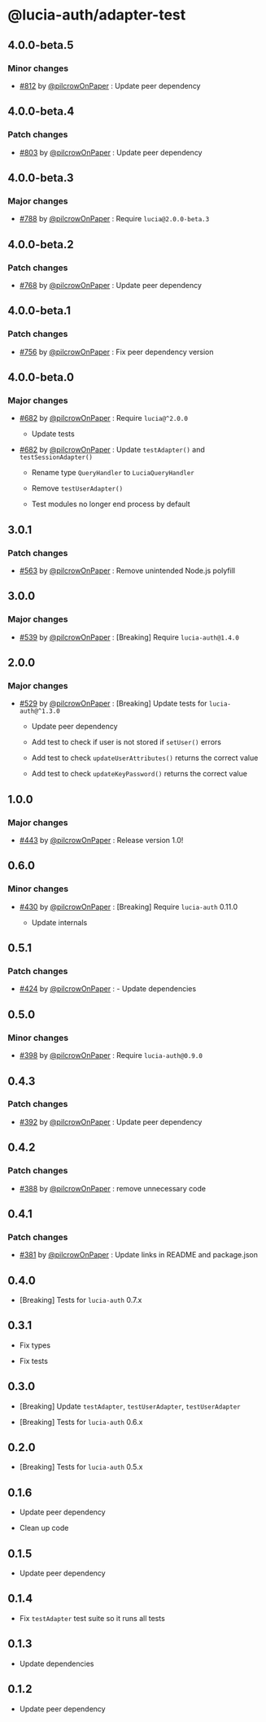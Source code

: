 # @lucia-auth/adapter-test

## 4.0.0-beta.5

### Minor changes

- [#812](https://github.com/pilcrowOnPaper/lucia/pull/812) by [@pilcrowOnPaper](https://github.com/pilcrowOnPaper) : Update peer dependency

## 4.0.0-beta.4

### Patch changes

- [#803](https://github.com/pilcrowOnPaper/lucia/pull/803) by [@pilcrowOnPaper](https://github.com/pilcrowOnPaper) : Update peer dependency

## 4.0.0-beta.3

### Major changes

- [#788](https://github.com/pilcrowOnPaper/lucia/pull/790) by [@pilcrowOnPaper](https://github.com/pilcrowOnPaper) : Require `lucia@2.0.0-beta.3`

## 4.0.0-beta.2

### Patch changes

- [#768](https://github.com/pilcrowOnPaper/lucia/pull/768) by [@pilcrowOnPaper](https://github.com/pilcrowOnPaper) : Update peer dependency

## 4.0.0-beta.1

### Patch changes

- [#756](https://github.com/pilcrowOnPaper/lucia/pull/756) by [@pilcrowOnPaper](https://github.com/pilcrowOnPaper) : Fix peer dependency version

## 4.0.0-beta.0

### Major changes

- [#682](https://github.com/pilcrowOnPaper/lucia/pull/682) by [@pilcrowOnPaper](https://github.com/pilcrowOnPaper) : Require `lucia@^2.0.0`

  - Update tests

- [#682](https://github.com/pilcrowOnPaper/lucia/pull/682) by [@pilcrowOnPaper](https://github.com/pilcrowOnPaper) : Update `testAdapter()` and `testSessionAdapter()`

  - Rename type `QueryHandler` to `LuciaQueryHandler`

  - Remove `testUserAdapter()`

  - Test modules no longer end process by default

## 3.0.1

### Patch changes

- [#563](https://github.com/pilcrowOnPaper/lucia/pull/563) by [@pilcrowOnPaper](https://github.com/pilcrowOnPaper) : Remove unintended Node.js polyfill

## 3.0.0

### Major changes

- [#539](https://github.com/pilcrowOnPaper/lucia/pull/539) by [@pilcrowOnPaper](https://github.com/pilcrowOnPaper) : [Breaking] Require `lucia-auth@1.4.0`

## 2.0.0

### Major changes

- [#529](https://github.com/pilcrowOnPaper/lucia/pull/529) by [@pilcrowOnPaper](https://github.com/pilcrowOnPaper) : [Breaking] Update tests for `lucia-auth@^1.3.0`

  - Update peer dependency

  - Add test to check if user is not stored if `setUser()` errors

  - Add test to check `updateUserAttributes()` returns the correct value

  - Add test to check `updateKeyPassword()` returns the correct value

## 1.0.0

### Major changes

- [#443](https://github.com/pilcrowOnPaper/lucia/pull/443) by [@pilcrowOnPaper](https://github.com/pilcrowOnPaper) : Release version 1.0!

## 0.6.0

### Minor changes

- [#430](https://github.com/pilcrowOnPaper/lucia/pull/430) by [@pilcrowOnPaper](https://github.com/pilcrowOnPaper) : [Breaking] Require `lucia-auth` 0.11.0

  - Update internals

## 0.5.1

### Patch changes

- [#424](https://github.com/pilcrowOnPaper/lucia/pull/424) by [@pilcrowOnPaper](https://github.com/pilcrowOnPaper) : - Update dependencies

## 0.5.0

### Minor changes

- [#398](https://github.com/pilcrowOnPaper/lucia/pull/398) by [@pilcrowOnPaper](https://github.com/pilcrowOnPaper) : Require `lucia-auth@0.9.0`

## 0.4.3

### Patch changes

- [#392](https://github.com/pilcrowOnPaper/lucia/pull/392) by [@pilcrowOnPaper](https://github.com/pilcrowOnPaper) : Update peer dependency

## 0.4.2

### Patch changes

- [#388](https://github.com/pilcrowOnPaper/lucia/pull/388) by [@pilcrowOnPaper](https://github.com/pilcrowOnPaper) : remove unnecessary code

## 0.4.1

### Patch changes

- [#381](https://github.com/pilcrowOnPaper/lucia/pull/381) by [@pilcrowOnPaper](https://github.com/pilcrowOnPaper) : Update links in README and package.json

## 0.4.0

- [Breaking] Tests for `lucia-auth` 0.7.x

## 0.3.1

- Fix types

- Fix tests

## 0.3.0

- [Breaking] Update `testAdapter`, `testUserAdapter`, `testUserAdapter`

- [Breaking] Tests for `lucia-auth` 0.6.x

## 0.2.0

- [Breaking] Tests for `lucia-auth` 0.5.x

## 0.1.6

- Update peer dependency

- Clean up code

## 0.1.5

- Update peer dependency

## 0.1.4

- Fix `testAdapter` test suite so it runs all tests

## 0.1.3

- Update dependencies

## 0.1.2

- Update peer dependency
